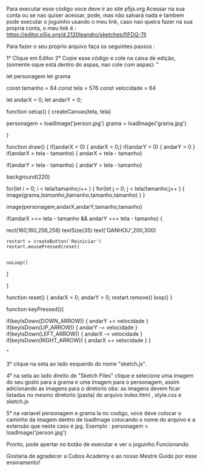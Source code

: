 Para executar esse código voce deve ir ao site p5js.org
Acessar na sua conta ou se nao quiser acessar, pode, mas não salvará nada e tambem pode executar o joguinho usando o meu link, caso nao queira fazer na sua propria conta, o meu link é : https://editor.p5js.org/d.2120leandro/sketches/fiFDQ-7ll

Para fazer o seu proprio arquivo faça os seguintes passos :

1° Clique em Editor
2° Copie esse código e cole na caixa de edição, (somente oque está dentro do aspas, nao cole com aspas):
"

let personagem
let grama

const tamanho = 64
const tela = 576
const velocidade = 64

let andarX = 0;
let andarY = 0;



function setup() {
  createCanvas(tela, tela)
  
  personagem = loadImage('person.jpg')
  grama = loadImage('grama.jpg')
  
  
}



function draw() {
  if(andarX < 0) {
 andarX = 0;}
  if(andarY < 0) {
andarY = 0
}
  if(andarX > tela - tamanho) {
 andarX = tela - tamanho}
  
  if(andarY > tela - tamanho) {
 andarY = tela - tamanho}
  
  
  background(220)
  
  
  for(let i = 0; i < tela/tamanho;i++ ) {
 for(let j = 0; j < tela/tamanho;j++ ) {
    image(grama,i*tamanho,j*tamanho,tamanho,tamanho)
  }
  }
   
  image(personagem,andarX,andarY,tamanho,tamanho)
  
  if(andarX === tela - tamanho && andarY === tela - tamanho) {
  
  rect(160,160,256,256)
  textSize(35)
  text('GANHOU',200,300)
    
    
    restart = createButton('Reiniciar')
    restart.mousePressed(reset)
    
    
    noLoop()
  }
  
  
}

function reset() {
  andarX = 0;
  andarY = 0;
  restart.remove()
  loop()
}


function keyPressed(){

  
  if(keyIsDown(DOWN_ARROW)) {
    andarY += velocidade
  }
  if(keyIsDown(UP_ARROW)) {
    andarY -= velocidade
  }
  if(keyIsDown(LEFT_ARROW)) {
    andarX -= velocidade
  }
  if(keyIsDown(RIGHT_ARROW)) {
    andarX += velocidade
  }
}

"

3° clique na seta ao lado esquerdo do nome "sketch.js".

4° na seta ao lado direito de "Sketch Files" 
clique e selecione uma imagem do seu gosto para a grama e uma imagem para o personagem, assim adicionando as imagens para o diretorio
obs: as imagens devem ficar listadas no mesmo diretorio (pasta) do arquivo index.html , style.css e sketch.js     

5° na variavel personagem e grama la no codigo, voce deve colocar o caminho da imagem dentro de loadImage colocando o nome do arquivo e a extensão que neste caso é jpg. Exemplo :
 personagem = loadImage('person.jpg')

 Pronto, pode apertar no botão de executar e ver o joguinho Funcionando


 Gostaria de agradecer a Cubos Academy e ao nosso Mestre Guido por esse ensinamento!

